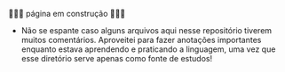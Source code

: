 🚧🚧🚧 página em construção 🚧🚧🚧

- Não se espante caso alguns arquivos aqui nesse repositório tiverem muitos comentários. Aproveitei para fazer anotações importantes enquanto estava aprendendo e praticando a linguagem, uma vez que esse diretório serve apenas como fonte de estudos! 